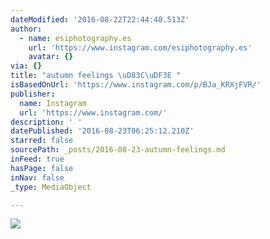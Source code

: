 ```yaml
---
dateModified: '2016-08-22T22:44:40.513Z'
author:
  - name: esiphotography.es
    url: 'https://www.instagram.com/esiphotography.es'
    avatar: {}
via: {}
title: "autumn feelings \uD83C\uDF3E "
isBasedOnUrl: 'https://www.instagram.com/p/BJa_KRXjFVR/'
publisher:
  name: Instagram
  url: 'https://www.instagram.com/'
description: ' '
datePublished: '2016-08-23T06:25:12.210Z'
starred: false
sourcePath: _posts/2016-08-23-autumn-feelings.md
inFeed: true
hasPage: false
inNav: false
_type: MediaObject

---
```

![ ](https://scontent.cdninstagram.com/t51.2885-15/s640x640/sh0.08/e35/13768356_2084731011751972_426806636_n.jpg?ig_cache_key=MTMyMjY0NzIyMzM2MDMxMjY1Nw%3D%3D.2)